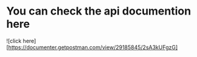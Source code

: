 # You can check the api documention here 
![click here][https://documenter.getpostman.com/view/29185845/2sA3kUFgzG]
